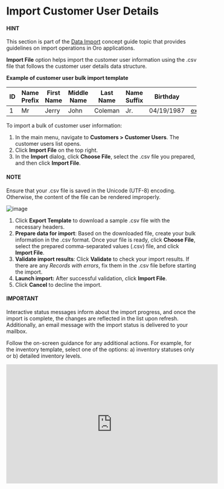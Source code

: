 <a id="import-customer-users"></a>

# Import Customer User Details

#### HINT
This section is part of the [Data Import](../../../concept-guides/data-import/index.md#concept-guide-data-import) concept guide topic that provides guidelines on import operations in Oro applications.

<!-- start -->

**Import File** option helps import the customer user information using the .csv file that follows the customer user details data structure.

**Example of customer user bulk import template**

|   ID | Name Prefix   | First Name   | Middle Name   | Last Name   | Name Suffix   | Birthday   | Email Address                                 |   Customer Id | Customer Name   | Roles 1 Role        |   Enabled |   Confirmed |   Owner Id |   Website Id |
|------|---------------|--------------|---------------|-------------|---------------|------------|-----------------------------------------------|---------------|-----------------|---------------------|-----------|-------------|------------|--------------|
|    1 | Mr            | Jerry        | John          | Coleman     | Jr.           | 04/19/1987 | [example@email.com](mailto:example@email.com) |           111 | Oro Inc.        | ROLE_FRONTEND_BUYER |         1 |           0 |          1 |            1 |

To import a bulk of customer user information:

1. In the main menu, navigate to **Customers > Customer Users**. The customer users list opens.
2. Click **Import File** on the top right.
3. In the **Import** dialog, click **Choose File**, select the .csv file you prepared, and then click **Import File**.

#### NOTE
Ensure that your .csv file is saved in the Unicode (UTF-8) encoding. Otherwise, the content of the file can be rendered improperly.

![image](user/img/customers/customer_users/import_customer_users.png)

1. Click **Export Template** to download a sample .csv file with the necessary headers.
2. **Prepare data for import**: Based on the downloaded file, create your bulk information in the .csv format. Once your file is ready, click **Choose File**, select the prepared comma-separated values (.csv) file, and click **Import File**.
3. **Validate import results**: Click **Validate** to check your import results. If there are any *Records with errors*, fix them in the .csv file before starting the import.
4. **Launch import:** After successful validation, click **Import File**.
5. Click **Cancel** to decline the import.

#### IMPORTANT
Interactive status messages inform about the import progress, and once the import is complete, the changes are reflected in the list upon refresh. Additionally, an email message with the import status is delivered to your mailbox.

Follow the on-screen guidance for any additional actions. For example, for the inventory template, select one of the options: a) inventory statuses only or b) detailed inventory levels.

<iframe width="560" height="315" src="https://www.youtube.com/embed/p5HrsdMUB7A" title="YouTube video player" frameborder="0" allow="accelerometer; autoplay; clipboard-write; encrypted-media; gyroscope; picture-in-picture" allowfullscreen></iframe>
<!-- finish -->
